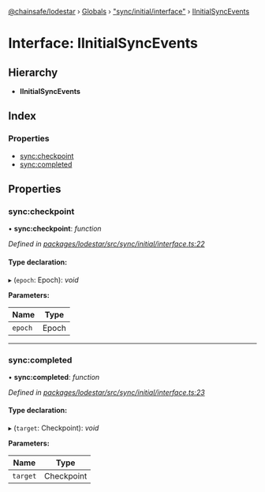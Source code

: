 [@chainsafe/lodestar](../README.md) › [Globals](../globals.md) › ["sync/initial/interface"](../modules/_sync_initial_interface_.md) › [IInitialSyncEvents](_sync_initial_interface_.iinitialsyncevents.md)

# Interface: IInitialSyncEvents

## Hierarchy

* **IInitialSyncEvents**

## Index

### Properties

* [sync:checkpoint](_sync_initial_interface_.iinitialsyncevents.md#sync:checkpoint)
* [sync:completed](_sync_initial_interface_.iinitialsyncevents.md#sync:completed)

## Properties

###  sync:checkpoint

• **sync:checkpoint**: *function*

*Defined in [packages/lodestar/src/sync/initial/interface.ts:22](https://github.com/ChainSafe/lodestar/blob/2fb982b/packages/lodestar/src/sync/initial/interface.ts#L22)*

#### Type declaration:

▸ (`epoch`: Epoch): *void*

**Parameters:**

Name | Type |
------ | ------ |
`epoch` | Epoch |

___

###  sync:completed

• **sync:completed**: *function*

*Defined in [packages/lodestar/src/sync/initial/interface.ts:23](https://github.com/ChainSafe/lodestar/blob/2fb982b/packages/lodestar/src/sync/initial/interface.ts#L23)*

#### Type declaration:

▸ (`target`: Checkpoint): *void*

**Parameters:**

Name | Type |
------ | ------ |
`target` | Checkpoint |

